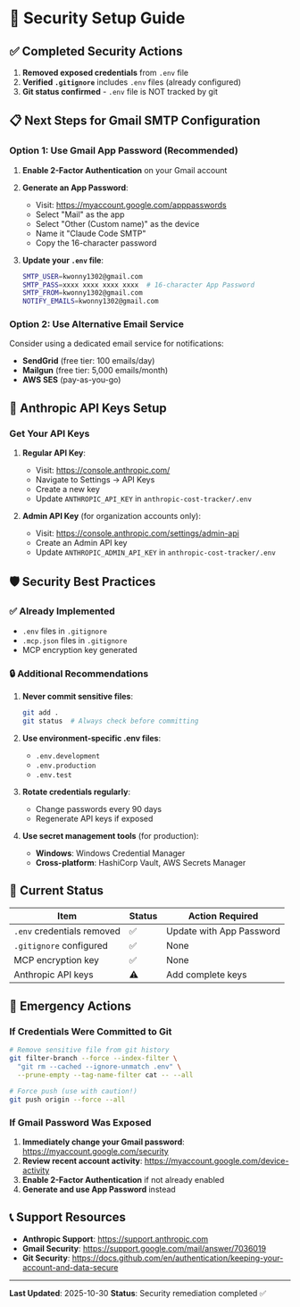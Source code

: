 # 🔐 Security Setup Guide

## ✅ Completed Security Actions

1. **Removed exposed credentials** from `.env` file
2. **Verified `.gitignore`** includes `.env` files (already configured)
3. **Git status confirmed** - `.env` file is NOT tracked by git

## 📋 Next Steps for Gmail SMTP Configuration

### Option 1: Use Gmail App Password (Recommended)

1. **Enable 2-Factor Authentication** on your Gmail account
2. **Generate an App Password**:
   - Visit: https://myaccount.google.com/apppasswords
   - Select "Mail" as the app
   - Select "Other (Custom name)" as the device
   - Name it "Claude Code SMTP"
   - Copy the 16-character password

3. **Update your `.env` file**:
   ```bash
   SMTP_USER=kwonny1302@gmail.com
   SMTP_PASS=xxxx xxxx xxxx xxxx  # 16-character App Password
   SMTP_FROM=kwonny1302@gmail.com
   NOTIFY_EMAILS=kwonny1302@gmail.com
   ```

### Option 2: Use Alternative Email Service

Consider using a dedicated email service for notifications:
- **SendGrid** (free tier: 100 emails/day)
- **Mailgun** (free tier: 5,000 emails/month)
- **AWS SES** (pay-as-you-go)

## 🔑 Anthropic API Keys Setup

### Get Your API Keys

1. **Regular API Key**:
   - Visit: https://console.anthropic.com/
   - Navigate to Settings → API Keys
   - Create a new key
   - Update `ANTHROPIC_API_KEY` in `anthropic-cost-tracker/.env`

2. **Admin API Key** (for organization accounts only):
   - Visit: https://console.anthropic.com/settings/admin-api
   - Create an Admin API key
   - Update `ANTHROPIC_ADMIN_API_KEY` in `anthropic-cost-tracker/.env`

## 🛡️ Security Best Practices

### ✅ Already Implemented
- `.env` files in `.gitignore`
- `.mcp.json` files in `.gitignore`
- MCP encryption key generated

### 🔒 Additional Recommendations

1. **Never commit sensitive files**:
   ```bash
   git add .
   git status  # Always check before committing
   ```

2. **Use environment-specific .env files**:
   - `.env.development`
   - `.env.production`
   - `.env.test`

3. **Rotate credentials regularly**:
   - Change passwords every 90 days
   - Regenerate API keys if exposed

4. **Use secret management tools** (for production):
   - **Windows**: Windows Credential Manager
   - **Cross-platform**: HashiCorp Vault, AWS Secrets Manager

## 📝 Current Status

| Item | Status | Action Required |
|------|--------|-----------------|
| `.env` credentials removed | ✅ | Update with App Password |
| `.gitignore` configured | ✅ | None |
| MCP encryption key | ✅ | None |
| Anthropic API keys | ⚠️ | Add complete keys |

## 🚨 Emergency Actions

### If Credentials Were Committed to Git

```bash
# Remove sensitive file from git history
git filter-branch --force --index-filter \
  "git rm --cached --ignore-unmatch .env" \
  --prune-empty --tag-name-filter cat -- --all

# Force push (use with caution!)
git push origin --force --all
```

### If Gmail Password Was Exposed

1. **Immediately change your Gmail password**: https://myaccount.google.com/security
2. **Review recent account activity**: https://myaccount.google.com/device-activity
3. **Enable 2-Factor Authentication** if not already enabled
4. **Generate and use App Password** instead

## 📞 Support Resources

- **Anthropic Support**: https://support.anthropic.com
- **Gmail Security**: https://support.google.com/mail/answer/7036019
- **Git Security**: https://docs.github.com/en/authentication/keeping-your-account-and-data-secure

---

**Last Updated**: 2025-10-30
**Status**: Security remediation completed ✅
